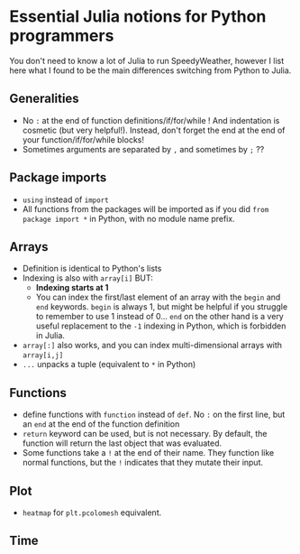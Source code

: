 # Essential Julia notions for Python programmers

You don't need to know a lot of Julia to run SpeedyWeather, however I list here what I found to be the main differences switching from Python to Julia. 

## Generalities
* No `:` at the end of function definitions/if/for/while ! And indentation is cosmetic (but very helpful!). Instead, don't forget the end at the end of your function/if/for/while blocks!
* Sometimes arguments are separated by `,` and sometimes by `;` ??

## Package imports
* `using` instead of `import`
* All functions from the packages will be imported as if you did `from package import *` in Python, with no module name prefix.

## Arrays 
* Definition is identical to Python's lists
* Indexing is also with `array[i]` BUT:
    * **Indexing starts at 1**
    * You can index the first/last element of an array with the `begin` and `end` keywords. `begin` is always 1, but might be helpful if you struggle to remember to use 1 instead of 0... `end` on the other hand is a very useful replacement to the `-1` indexing in Python, which is forbidden in Julia.
* `array[:]` also works, and you can index multi-dimensional arrays with `array[i,j]`
* `...` unpacks a tuple (equivalent to `*` in Python)

## Functions
* define functions with `function` instead of `def`. No `:` on the first line, but an `end` at the end of the function definition
* `return` keyword can be used, but is not necessary. By default, the function will return the last object that was evaluated.
* Some functions take a `!` at the end of their name. They function like normal functions, but the `!` indicates that they mutate their input.

## Plot
* `heatmap` for `plt.pcolomesh` equivalent.

## Time
